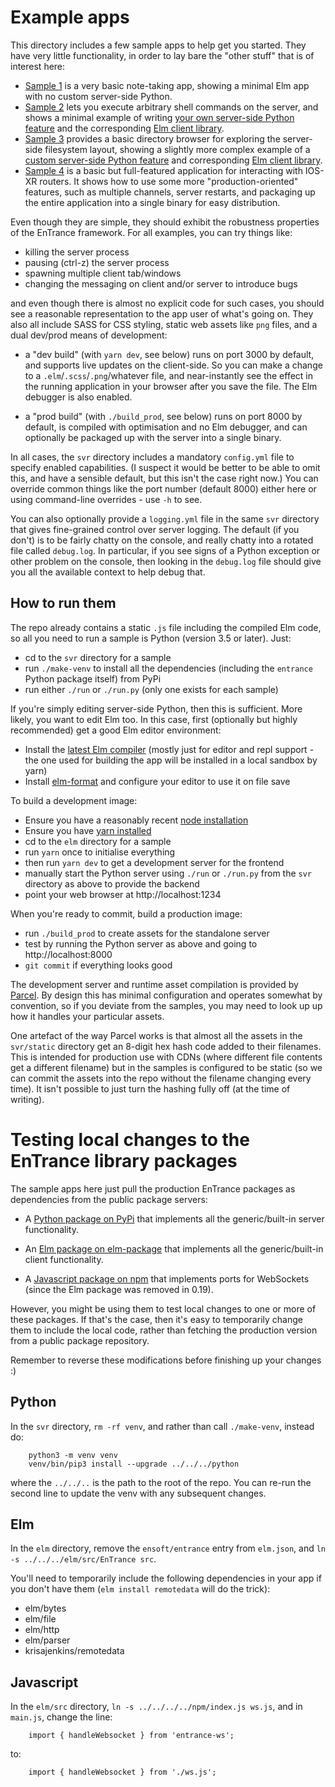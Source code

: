 # Example apps

This directory includes a few sample apps to help get you started. They have
very little functionality, in order to lay bare the "other stuff" that is of
interest here:

 - [Sample 1](1_notes) is a very basic note-taking app, showing a minimal Elm
   app with no custom server-side Python.
 - [Sample 2](2_shell) lets you execute arbitrary shell commands on the server,
   and shows a minimal example of writing [your own server-side Python
   feature](2_shell/svr/run.py) and the corresponding [Elm client
   library](2_shell/elm/src/InsecureShell.elm).
 - [Sample 3](3_browser) provides a basic directory browser for exploring the
   server-side filesystem layout, showing a slightly more complex example of a
   [custom server-side Python feature](3_browser/svr/run.py) and corresponding
   [Elm client library](3_browser/elm/src/ReadDir.elm).
 - [Sample 4](4_router_simple) is a basic but full-featured application for
   interacting with IOS-XR routers. It shows how to use some more
   "production-oriented" features, such as multiple channels, server restarts,
   and packaging up the entire application into a single binary for easy
   distribution.

Even though they are simple, they should exhibit the robustness properties of
the EnTrance framework. For all examples, you can try things like:

 - killing the server process
 - pausing (ctrl-z) the server process
 - spawning multiple client tab/windows
 - changing the messaging on client and/or server to introduce bugs

and even though there is almost no explicit code for such cases, you should see
a reasonable representation to the app user of what's going on. They also all
include SASS for CSS styling, static web assets like `png` files, and a dual
dev/prod means of development:

- a "dev build" (with `yarn dev`, see below) runs on port 3000 by default, and
  supports live updates on the client-side. So you can make a change to a
  `.elm`/`.scss`/`.png`/whatever file, and near-instantly see the effect in the
  running application in your browser after you save the file. The Elm debugger
  is also enabled.

- a "prod build" (with `./build_prod`, see below) runs on port 8000 by default,
  is compiled with optimisation and no Elm debugger, and can optionally be
  packaged up with the server into a single binary.

In all cases, the `svr` directory includes a mandatory `config.yml` file to
specify enabled capabilities. (I suspect it would be better to be able to omit
this, and have a sensible default, but this isn't the case right now.) You can
override common things like the port number (default 8000) either here or using
command-line overrides - use `-h` to see.

You can also optionally provide a `logging.yml` file in the same `svr`
directory that gives fine-grained control over server logging. The default (if
you don't) is to be fairly chatty on the console, and really chatty into a
rotated file called `debug.log`. In particular, if you see signs of a Python
exception or other problem on the console, then looking in the `debug.log` file
should give you all the available context to help debug that.

## How to run them

The repo already contains a static `.js` file including the compiled Elm code,
so all you need to run a sample is Python (version 3.5 or later). Just:

 - cd to the `svr` directory for a sample
 - run `./make-venv` to install all the dependencies (including the `entrance`
   Python package itself) from PyPi
 - run either `./run` or `./run.py` (only one exists for each sample)

If you're simply editing server-side Python, then this is sufficient. More
likely, you want to edit Elm too. In this case, first (optionally but highly
recommended) get a good Elm editor environment:

- Install the [latest Elm compiler](https://guide.elm-lang.org/install.html)
  (mostly just for editor and repl support - the one used for building the app
  will be installed in a local sandbox by yarn)
- Install [elm-format](https://github.com/avh4/elm-format/releases/) and
  configure your editor to use it on file save

To build a development image:

- Ensure you have a reasonably recent
  [node installation](https://nodejs.org/en/download/)
- Ensure you have [yarn installed](https://yarnpkg.com/lang/en/docs/install/)
- cd to the `elm` directory for a sample
- run `yarn` once to initialise everything
- then run `yarn dev` to get a development server for the frontend
- manually start the Python server using `./run` or `./run.py` from the
  `svr` directory as above to provide the backend
- point your web browser at http://localhost:1234

When you're ready to commit, build a production image:

- run `./build_prod` to create assets for the standalone server
- test by running the Python server as above and going to http://localhost:8000
- `git commit` if everything looks good

The development server and runtime asset compilation is provided by
[Parcel](https://parceljs.org). By design this has minimal configuration and
operates somewhat by convention, so if you deviate from the samples, you may
need to look up up how it handles your particular assets.

One artefact of the way Parcel works is that almost all the assets in the
`svr/static` directory get an 8-digit hex hash code added to their filenames.
This is intended for production use with CDNs (where different file contents
get a different filename) but in the samples is configured to be static (so we
can commit the assets into the repo without the filename changing every time).
It isn't possible to just turn the hashing fully off (at the time of writing).


# Testing local changes to the EnTrance library packages

The sample apps here just pull the production EnTrance packages as dependencies
from the public package servers:

 * A [Python package on PyPi](https://pypi.org/project/entrance/) that
   implements all the generic/built-in server functionality.

 * An [Elm package on elm-package](https://package.elm-lang.org/packages/ensoft/entrance/latest/)
   that implements all the generic/built-in client functionality.

 * A [Javascript package on npm](https://www.npmjs.com/package/entrance-ws)
   that implements ports for WebSockets (since the Elm package was removed
   in 0.19).

However, you might be using them to test local changes to one or more of these
packages. If that's the case, then it's easy to temporarily change them to
include the local code, rather than fetching the production version from a
public package repository.

Remember to reverse these modifications before finishing up your changes :)

## Python

In the `svr` directory, `rm -rf venv`, and rather than call `./make-venv`,
instead do:

        python3 -m venv venv
        venv/bin/pip3 install --upgrade ../../../python

where the `../../..` is the path to the root of the repo. You can re-run the
second line to update the venv with any subsequent changes.

## Elm

In the `elm` directory, remove the `ensoft/entrance` entry from `elm.json`, and
`ln -s ../../../elm/src/EnTrance src`.

You'll need to temporarily include the following dependencies in your app if
you don't have them (`elm install remotedata` will do the trick):

  - elm/bytes
  - elm/file
  - elm/http
  - elm/parser
  - krisajenkins/remotedata

## Javascript

In the `elm/src` directory, `ln -s ../../../../npm/index.js ws.js`, and in
`main.js`, change the line:

        import { handleWebsocket } from 'entrance-ws';

to:

        import { handleWebsocket } from './ws.js';
